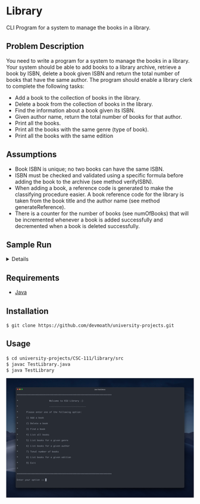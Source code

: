 # Library

CLI Program for a system to manage the books in a library.

## Problem Description

You need to write a program for a system to manage the books in a library. Your system should be able to add books to a
library archive, retrieve a book by ISBN, delete a book given ISBN and return the total number of books that have the
same author. The program should enable a library clerk to complete the following tasks:

-   Add a book to the collection of books in the library.
-   Delete a book from the collection of books in the library.
-   Find the information about a book given its ISBN.
-   Given author name, return the total number of books for that author.
-   Print all the books.
-   Print all the books with the same genre (type of book).
-   Print all the books with the same edition

## Assumptions

-   Book ISBN is unique; no two books can have the same ISBN.
-   ISBN must be checked and validated using a specific formula before adding the book to the archive (see method
    verifyISBN).
-   When adding a book, a reference code is generated to make the classifying procedure easier. A book reference code
    for the library is taken from the book title and the author name (see method generateReference).
-   There is a counter for the number of books (see numOfBooks) that will be incremented whenever a book is added
    successfully and decremented when a book is deleted successfully.

## Sample Run

<details>

```text
**********************************************************************
*                       Welcome to KSU Library :)
*                       ---------------------------
*      Please enter one of the following options:
*      1) Add a book
*      2) Delete a book
*      3) Find a book
*      4) List all books
*      5) List books for a given genre
*      6) Number of books for a given author
*      7) Total number of books
*      8) List books for a given edition
*      9) Exit
*
**********************************************************************
Enter your option :> 1
Please, enter the book details #ISBN, author, title,genre,publisher and edition :0200
stefen
java
programming
macgrowhill
1
The book has been added.
**********************************************************************
*                       Welcome to KSU Library :)
*                       ---------------------------
*      Please enter one of the following options:
*      1) Add a book
*      2) Delete a book
*      3) Find a book
*      4) List all books
*      5) List books for a given genre
*      6) Number of books for a given author
*      7) Total number of books
*      8) List books for a given edition
*      9) Exit
*
**********************************************************************
Enter your option :> 3
Enter ISBN0200
0
**********************************************************************
*                       Welcome to KSU Library :)
*                       ---------------------------
*      Please enter one of the following options:
*      1) Add a book
*      2) Delete a book
*      3) Find a book
*      4) List all books
*      5) List books for a given genre
*      6) Number of books for a given author
*      7) Total number of books
*      8) List books for a given edition
*      9) Exit
*
**********************************************************************
Enter your option :> 4
Title :java
Author :stefen
ISBN :200 - Reference Code ST-PR
Genre :programming
publisher :macgrowhill
edition :1
**********************************************************************
*                       Welcome to KSU Library :)
*                       ---------------------------
*      Please enter one of the following options:
*      1) Add a book
*      2) Delete a book
*      3) Find a book
*      4) List all books
*      5) List books for a given genre
*      6) Number of books for a given author
*      7) Total number of books
*      8) List books for a given edition
*      9) Exit
*
**********************************************************************
Enter your option :> 5
Enter genre: programming
Title :java
Author :stefen
ISBN :200 - Reference Code ST-PR
Genre :programming
publisher :macgrowhill
edition :1
**********************************************************************
*                       Welcome to KSU Library :)
*                       ---------------------------
*      Please enter one of the following options:
*      1) Add a book
*      2) Delete a book
*      3) Find a book
*      4) List all books
*      5) List books for a given genre
*      6) Number of books for a given author
*      7) Total number of books
*      8) List books for a given edition
*      9) Exit
*
**********************************************************************
Enter your option :> 7
1
**********************************************************************
*                       Welcome to KSU Library :)
*                       ---------------------------
*      Please enter one of the following options:
*      1) Add a book
*      2) Delete a book
*      3) Find a book
*      4) List all books
*      5) List books for a given genre
*      6) Number of books for a given author
*      7) Total number of books
*      8) List books for a given edition
*      9) Exit
*
**********************************************************************
Enter your option :> 8
Enter edition: 1
Title :java
Author :stefen
ISBN :200 - Reference Code ST-PR
Genre :programming
publisher :macgrowhill
edition :1
**********************************************************************
*                       Welcome to KSU Library :)
*                       ---------------------------
*      Please enter one of the following options:
*      1) Add a book
*      2) Delete a book
*      3) Find a book
*      4) List all books
*      5) List books for a given genre
*      6) Number of books for a given author
*      7) Total number of books
*      8) List books for a given edition
*      9) Exit
*
**********************************************************************
Enter your option :> 2
Enter ISBN: 0200
The book has been deleted.
**********************************************************************
*                       Welcome to KSU Library :)
*                       ---------------------------
*      Please enter one of the following options:
*      1) Add a book
*      2) Delete a book
*      3) Find a book
*      4) List all books
*      5) List books for a given genre
*      6) Number of books for a given author
*      7) Total number of books
*      8) List books for a given edition
*      9) Exit
*
**********************************************************************
Enter your option :> 9
Thanks. Goodbye!
```

</details>

## Requirements

-   [Java](https://www.oracle.com/java/technologies/downloads)

## Installation

```shell
$ git clone https://github.com/devmoath/university-projects.git
```

## Usage

```shell
$ cd university-projects/CSC-111/library/src
$ javac TestLibrary.java
$ java TestLibrary
```

![screenshot](img/screenshot.png)
